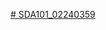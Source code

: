 [# SDA101_02240359](https://www.figma.com/design/LPwHDa4emA9wTwLmvEEqSB/SDA101-GROUP-PROJECT?node-id=0-1&t=872PDVnc8YzNbKcx-1)
